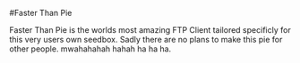 #Faster Than Pie

Faster Than Pie is the worlds most amazing FTP Client tailored specificly for this very users own seedbox.
Sadly there are no plans to make this pie for other people. mwahahahah hahah ha ha ha.
